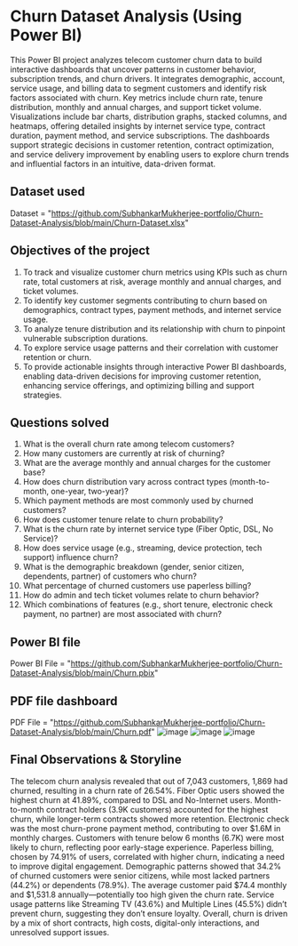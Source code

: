 # Churn Dataset Analysis (Using Power BI)
This Power BI project analyzes telecom customer churn data to build interactive dashboards that uncover patterns in customer behavior, subscription trends, and churn drivers. It integrates demographic, account, service usage, and billing data to segment customers and identify risk factors associated with churn. Key metrics include churn rate, tenure distribution, monthly and annual charges, and support ticket volume. Visualizations include bar charts, distribution graphs, stacked columns, and heatmaps, offering detailed insights by internet service type, contract duration, payment method, and service subscriptions. The dashboards support strategic decisions in customer retention, contract optimization, and service delivery improvement by enabling users to explore churn trends and influential factors in an intuitive, data-driven format.

## Dataset used
Dataset = "https://github.com/SubhankarMukherjee-portfolio/Churn-Dataset-Analysis/blob/main/Churn-Dataset.xlsx"

## Objectives of the project
1) To track and visualize customer churn metrics using KPIs such as churn rate, total customers at risk, average monthly and annual charges, and ticket volumes.
2) To identify key customer segments contributing to churn based on demographics, contract types, payment methods, and internet service usage.
3) To analyze tenure distribution and its relationship with churn to pinpoint vulnerable subscription durations.
4) To explore service usage patterns and their correlation with customer retention or churn.
5) To provide actionable insights through interactive Power BI dashboards, enabling data-driven decisions for improving customer retention, enhancing service offerings, and optimizing billing and support strategies.
   
## Questions solved
1) What is the overall churn rate among telecom customers?
2) How many customers are currently at risk of churning?
3) What are the average monthly and annual charges for the customer base?
4) How does churn distribution vary across contract types (month-to-month, one-year, two-year)?
5) Which payment methods are most commonly used by churned customers?
6) How does customer tenure relate to churn probability?
7) What is the churn rate by internet service type (Fiber Optic, DSL, No Service)?
8) How does service usage (e.g., streaming, device protection, tech support) influence churn?
9) What is the demographic breakdown (gender, senior citizen, dependents, partner) of customers who churn?
10) What percentage of churned customers use paperless billing?
11) How do admin and tech ticket volumes relate to churn behavior?
12) Which combinations of features (e.g., short tenure, electronic check payment, no partner) are most associated with churn?





## Power BI file
Power BI File = "https://github.com/SubhankarMukherjee-portfolio/Churn-Dataset-Analysis/blob/main/Churn.pbix"

## PDF file dashboard
PDF File =  "https://github.com/SubhankarMukherjee-portfolio/Churn-Dataset-Analysis/blob/main/Churn.pdf"
![image](https://github.com/user-attachments/assets/e900335c-5ba1-4bf2-ab3d-6d34f56721e1)
![image](https://github.com/user-attachments/assets/5d799eda-1243-4298-bbd0-8004c821542f)
![image](https://github.com/user-attachments/assets/22f9c98d-2282-49cd-aef0-77acd14bf3bd)




## Final Observations & Storyline
The telecom churn analysis revealed that out of 7,043 customers, 1,869 had churned, resulting in a churn rate of 26.54%. Fiber Optic users showed the highest churn at 41.89%, compared to DSL and No-Internet users. Month-to-month contract holders (3.9K customers) accounted for the highest churn, while longer-term contracts showed more retention. Electronic check was the most churn-prone payment method, contributing to over $1.6M in monthly charges. Customers with tenure below 6 months (6.7K) were most likely to churn, reflecting poor early-stage experience. Paperless billing, chosen by 74.91% of users, correlated with higher churn, indicating a need to improve digital engagement. Demographic patterns showed that 34.2% of churned customers were senior citizens, while most lacked partners (44.2%) or dependents (78.9%). The average customer paid $74.4 monthly and $1,531.8 annually—potentially too high given the churn rate. Service usage patterns like Streaming TV (43.6%) and Multiple Lines (45.5%) didn’t prevent churn, suggesting they don’t ensure loyalty. Overall, churn is driven by a mix of short contracts, high costs, digital-only interactions, and unresolved support issues.

